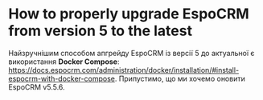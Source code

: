 # How to properly upgrade EspoCRM from version 5 to the latest

Найзручнішим способом апгрейду EspoCRM із версії 5 до актуальної є використання **Docker Compose**: https://docs.espocrm.com/administration/docker/installation/#install-espocrm-with-docker-compose.
Припустимо, що ми хочемо оновити EspoCRM v5.5.6. 
